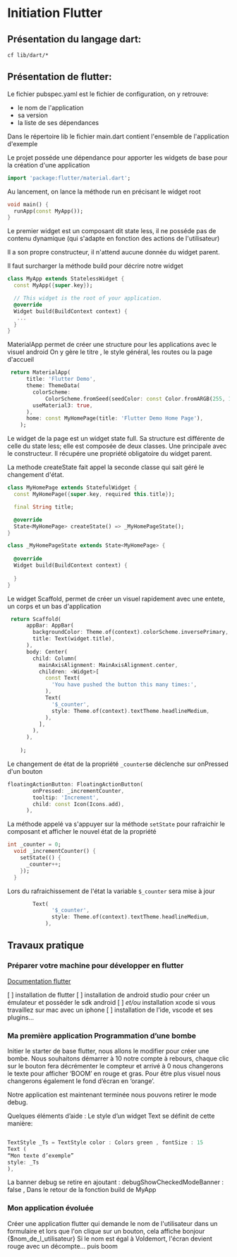 #  Initiation Flutter

## Présentation du langage dart:
`cf lib/dart/*`

## Présentation de flutter:

Le fichier pubspec.yaml est le fichier de configuration, on y retrouve:
- le nom de l'application
- sa version
- la liste de ses dépendances


Dans le répertoire lib le fichier main.dart contient l'ensemble de l'application d'exemple

Le projet posséde une dépendance pour apporter les widgets de base pour la création d'une application

```dart 
import 'package:flutter/material.dart';
```

Au lancement, on lance la méthode run en précisant le widget root
```dart
void main() {
  runApp(const MyApp());
}
```
Le premier widget est un composant dit state less, il ne posséde pas de contenu dynamique (qui s'adapte en fonction des actions de l'utilisateur)

Il a son propre constructeur, il n'attend aucune donnée du widget parent.

Il faut surcharger la méthode build pour décrire notre widget
```dart
class MyApp extends StatelessWidget {
  const MyApp({super.key});

  // This widget is the root of your application.
  @override
  Widget build(BuildContext context) {
   ...
  }
}
```
MaterialApp permet de créer une structure pour les applications avec le visuel android
On y gère le titre , le style général, les routes ou la page d'accueil

```dart
 return MaterialApp(
      title: 'Flutter Demo',
      theme: ThemeData(
        colorScheme:
            ColorScheme.fromSeed(seedColor: const Color.fromARGB(255, 18, 18, 184)),
        useMaterial3: true,
      ),
      home: const MyHomePage(title: 'Flutter Demo Home Page'),
    );
```
Le widget de la page est un widget state full. Sa structure est différente de celle du state less;
elle est composée de deux classes. Une principale avec le constructeur. Il récupére une propriété obligatoire du widget parent.

La methode createState fait appel la seconde classe qui sait géré le changement d'état.

```dart
class MyHomePage extends StatefulWidget {
  const MyHomePage({super.key, required this.title});

  final String title;

  @override
  State<MyHomePage> createState() => _MyHomePageState();
}

class _MyHomePageState extends State<MyHomePage> {
  
  @override
  Widget build(BuildContext context) {
   
  }
}
```
Le widget Scaffold, permet de créer un visuel rapidement avec une entete, un corps et un bas d'application

```dart
 return Scaffold(
      appBar: AppBar(
        backgroundColor: Theme.of(context).colorScheme.inversePrimary,
        title: Text(widget.title),
      ),
      body: Center(
        child: Column(
          mainAxisAlignment: MainAxisAlignment.center,
          children: <Widget>[
            const Text(
              'You have pushed the button this many times:',
            ),
            Text(
              '$_counter',
              style: Theme.of(context).textTheme.headlineMedium,
            ),
          ],
        ),
      ),
    
    );
```

Le changement de état de la propriété `_counter`se déclenche sur onPressed d'un bouton
```dart
floatingActionButton: FloatingActionButton(
        onPressed: _incrementCounter,
        tooltip: 'Increment',
        child: const Icon(Icons.add),
      ),
```
La méthode appelé va s'appuyer sur la méthode `setState` pour  rafraichir le composant et afficher le nouvel état de la propriété

```dart
int _counter = 0;
  void _incrementCounter() {
    setState(() {
      _counter++;
    });
  }
```
Lors du rafraichissement de l'état la variable `$_counter` sera mise à jour 
```dart
        Text(
              '$_counter',
              style: Theme.of(context).textTheme.headlineMedium,
            ),
```

## Travaux pratique

### Préparer votre machine pour développer en flutter

[Documentation flutter](https://docs.flutter.dev/get-started/install)

[ ]  installation de flutter
[ ]  installation de android studio pour créer un émulateur et posséder le sdk android
[ ]  _et/ou_ installation xcode si vous travaillez sur mac avec un iphone
[ ]  installation de l'ide, vscode et ses plugins...

### Ma première application Programmation d’une bombe

Initier le starter de base flutter, nous allons le modifier pour créer une bombe.
Nous souhaitons démarrer à 10 notre compte à rebours, chaque clic sur le bouton fera décrémenter le compteur et arrivé à 0 nous changerons le texte pour afficher ‘BOOM’ en rouge et gras.
Pour être plus visuel nous changerons également le fond d’écran en ‘orange’.

Notre application est maintenant terminée nous pouvons retirer le mode debug.

Quelques éléments d’aide :
Le style d’un widget Text se définit de cette manière:

```dart

TextStyle _Ts = TextStyle color : Colors green , fontSize : 15
Text (
“Mon texte d’exemple”
style: _Ts
),

```
La banner debug se retire en ajoutant :
debugShowCheckedModeBanner : false , Dans le retour de la fonction build de MyApp

### Mon application évoluée
Créer une application flutter qui demande le nom de l'utilisateur dans un formulaire et lors que l'on clique sur un bouton, cela affiche bonjour {$nom_de_l_utilisateur}
Si le nom est égal à Voldemort, l'écran devient rouge avec un décompte... puis boom

